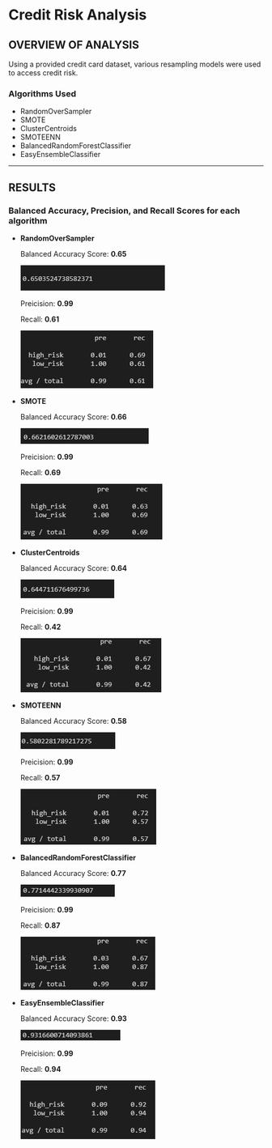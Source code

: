 # Credit Risk Analysis

## OVERVIEW OF ANALYSIS

Using a provided credit card dataset, various resampling models were used to access credit risk.

### Algorithms Used
- RandomOverSampler 
- SMOTE
- ClusterCentroids
- SMOTEENN
- BalancedRandomForestClassifier 
- EasyEnsembleClassifier

---

## RESULTS

### Balanced Accuracy, Precision, and Recall Scores for each algorithm
- **RandomOverSampler**
    
    Balanced Accuracy Score: **0.65**

    ![RandomOverSampler Acc Score](images/RandomOverSampler_bac.png)

    Preicision: **0.99**

    Recall: **0.61**

    ![RandomOverSampler Report](images/RandomOverSampler_report.png)

- **SMOTE**
    
    Balanced Accuracy Score: **0.66**

    ![SMOTE Acc Score](images/SMOTE_bac.png)

    Preicision: **0.99**

    Recall: **0.69**

    ![SMOTE Report](images/SMOTE_report.png)

- **ClusterCentroids**
    
    Balanced Accuracy Score: **0.64**

    ![ClusterCentroids Acc Score](images/ClusterCentroids_bac.png)

    Preicision: **0.99**

    Recall: **0.42**

    ![ClusterCentroids Report](images/ClusterCentroids_report.png)

- **SMOTEENN**
    
    Balanced Accuracy Score: **0.58**

    ![SMOTEENN Acc Score](images/SMOTEENN_bac.png)

    Preicision: **0.99**

    Recall: **0.57**

    ![SMOTEENN Report](images/SMOTEENN_report.png)

- **BalancedRandomForestClassifier**
    
    Balanced Accuracy Score: **0.77**

    ![BalancedRandomForestClassifier Acc Score](images/BalancedRandomForestClassifier_bac.png)

    Preicision: **0.99**

    Recall: **0.87**

    ![BalancedRandomForestClassifier Report](images/BalancedRandomForestClassifier_report.png) 

- **EasyEnsembleClassifier**
    
    Balanced Accuracy Score: **0.93**

    ![EasyEnsembleClassifier Acc Score](images/EasyEnsembleClassifier_bac.png)

    Preicision: **0.99**

    Recall: **0.94**

    ![EasyEnsembleClassifier Report](images/EasyEnsembleClassifier_report.png) 

